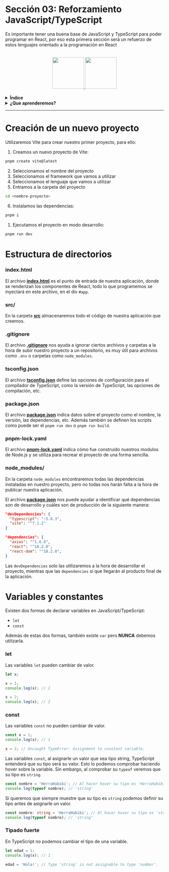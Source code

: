 # Sección 03: Reforzamiento JavaScript/TypeScript

Es importante tener una buena base de JavaScript y TypeScript para poder programar en React, por eso esta primera sección será un refuerzo de estos lenguajes orientado a la programación en React

<br>

<div align="center">
  <a href="https://developer.mozilla.org/en-US/docs/Web/JavaScript">
    <img src="https://i.imgur.com/HV1ElY3.png" height="100">
  </a>
  <a href="https://www.typescriptlang.org/docs">
    <img src="https://i.imgur.com/5xxcxzk.png" height="100">
  </a>
</div>

<br>

<details>
<summary><strong>Índice</strong></summary>

- [Creación de un nuevo proyecto](#creación-de-un-nuevo-proyecto)
- [Estructura de directorios](#estructura-de-directorios)
    - [index.html](#indexhtml)
    - [src/](#src)
    - [.gitignore](#gitignore)
    - [tsconfig.json](#tsconfigjson)
    - [package.json](#packagejson)
    - [pnpm-lock.yaml](#pnpm-lockyaml)
    - [node\_modules/](#node_modules)
- [Variables y constantes](#variables-y-constantes)
    - [let](#let)
    - [const](#const)
    - [Tipado fuerte](#tipado-fuerte)

</details>


<details>
<summary><strong>¿Que aprenderemos?</strong></summary>

- Manejar correctamente const, let y var
- Construir textos usando template strings
- Definir y utilizar interfaces en TypeScript
- Manipular arrays y recorrerlos
- Crear funciones sencillas y complejas
- Devolver varios valores desde funciones
- Desestructurar objetos y arrays
- Emplear enums para valores fijos
- Importar y exportar módulos
- Trabajar con promesas
- Hacer solicitudes con Fetch API
- Usar la API de Giphy para obtener GIFs
- Mejorar el código aplicando buenas prácticas
- Programar código asincrónico con async/await
- Realizar ejercicios prácticos guiados

</details>

<hr>

# Creación de un nuevo proyecto

Utilizaremos Vite para crear nuestro primer proyecto, para ello:

1. Creamos un nuevo proyecto de Vite:
```sh
pnpm create vite@latest
```
2. Seleccionamos el nombre del proyecto
3. Seleccionamos el framework que vamos a utilizar
4. Seleccionamos el lenguaje que vamos a utilizar
5. Entramos a la carpeta del proyecto
```sh
cd <nombre-proyecto>
```
6. Instalamos las dependencias:
```sh
pnpm i
```
1. Ejecutamos el proyecto en modo desarrollo:
```sh
pnpm run dev
```

# Estructura de directorios

### index.html

El archivo **[index.html](index.html)** es el punto de entrada de nuestra aplicación, donde se renderizan los componentes de React, todo lo que programemos se inyectará en este archivo, en el div ``#app``.

### src/

En la carpeta **[src](src/)** almacenaremos todo el código de nuestra aplicación que creemos.

### .gitignore

El archivo **[.gitignore](.gitignore)** nos ayuda a ignorar ciertos archivos y carpetas a la hora de subir nuestro proyecto a un repositorio, es muy útil para archivos como ``.env`` o carpetas como ``node_modules``.

### tsconfig.json

El archivo **[tsconfig.json](tsconfig.json)** define las opciones de configuración para el compilador de TypeScript, como la versión de TypeScript, las opciones de compilación, etc.

### package.json

El archivo **[package.json](package.json)** indica datos sobre el proyecto como el nombre, la versión, las dependencias, etc. Además también se definen los scripts como puede ser el ``pnpm run dev`` o ``pnpm run build``.

### pnpm-lock.yaml

El archivo **[pnpm-lock.yaml](pnpm-lock.yaml)** indica cómo fue construido nuestros modulos de Node.js y se utiliza para recrear el proyecto de una forma sencilla.

### node_modules/

En la carpeta ``node_modules`` encontraremos todas las dependencias instaladas en nuestro proyecto, pero no todas nos harán falta a la hora de publicar nuestra aplicación.

El archivo **[package.json](package.json)** nos puede ayudar a identificar qué dependencias son de desarrollo y cuáles son de producción de la siguiente manera:

```json
"devDependencies": {
  "typescript": "~5.8.3",
  "vite": "^7.1.2"
}
```

```json
"dependencies": {
  "axios": "^1.6.8",
  "react": "^18.2.0",
  "react-dom": "^18.2.0",
}
```

Las ``devDependencies`` solo las utilizaremos a la hora de desarrollar el proyecto, mientras que las ``dependencies`` sí que llegarán al producto final de la aplicación.

# Variables y constantes

Existen dos formas de declarar variables en JavaScript/TypeScript:
- ``let``
- ``const``

Además de estas dos formas, también existe ``var`` pero **NUNCA** debemos utilizarla.

### let

Las variables ``let`` pueden cambiar de valor.

```ts
let x;

x = 1;
console.log(x); // 1

x = 2;
console.log(x); // 2
```

### const

Las variables ``const`` no pueden cambiar de valor.

```ts
const x = 1;
console.log(x); // 1

x = 2; // Uncaught TypeError: Assignment to constant variable.
```

Las variables ``const``, al asignarle un valor que sea tipo string, TypeScript entenderá que su tipo será su valor. Esto lo podemos comprobar haciendo hover sobre la variable. Sin embargo, al comprobar su ``typeof`` veremos que su tipo es ``string``.

```ts
const nombre = 'HerraHabibi'; // Al hacer hover su tipo es 'HerraHabibi'
console.log(typeof nombre); // 'string'
```

Si queremos que siempre muestre que su tipo es ``string`` podemos definir su tipo antes de asignarle un valor.

```ts
const nombre: string = 'HerraHabibi'; // Al hacer hover su tipo es 'string'
console.log(typeof nombre); // 'string'
```

### Tipado fuerte

En TypeScript no podemos cambiar el tipo de una variable.

```ts
let edad = 1;
console.log(x); // 1

edad = 'Hola!'; // Type 'string' is not assignable to type 'number'.
```